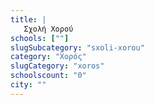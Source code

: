 ```yaml
---
title: |
   Σχολή Χορού
schools: [""]
slugSubcategory: "sxoli-xorou"
category: "Χορός"
slugCategory: "xoros"
schoolscount: "0"
city: ""
---
```


